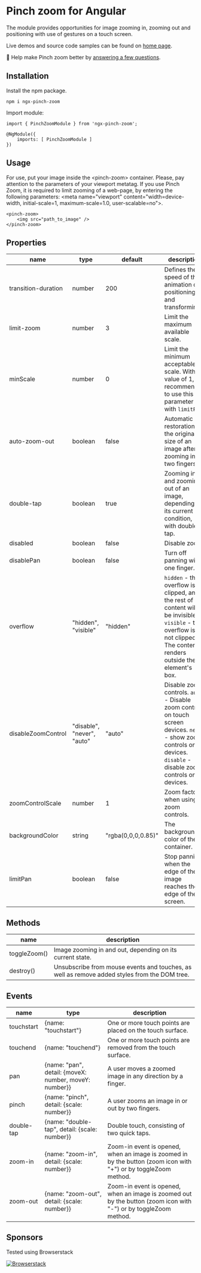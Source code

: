 # Pinch zoom for Angular

The module provides opportunities for image zooming in, zooming out and positioning with use of gestures on a touch screen. 

Live demos and source code samples can be found on [home page](http://ivylab.space/pinch-zoom).

🔬️ Help make Pinch zoom better by [answering a few questions](https://docs.google.com/forms/d/e/1FAIpQLSfDW_yLcKTlRzhUy3PMAFMgmsmy9cNyeML8hQ8rOgM3PEIKGA/viewform?usp=sf_link).

## Installation

Install the npm package.

	npm i ngx-pinch-zoom

Import module:

	import { PinchZoomModule } from 'ngx-pinch-zoom';

	@NgModule({
	    imports: [ PinchZoomModule ]
	})

## Usage
For use, put your image inside the &lt;pinch-zoom&gt; container. Please, pay attention to the parameters of your viewport metatag. If you use Pinch Zoom, it is required to limit zooming of a web-page, by entering the following parameters: &lt;meta name="viewport" content="width=device-width, initial-scale=1, maximum-scale=1.0, user-scalable=no"&gt;.

	<pinch-zoom>
	    <img src="path_to_image" /> 
	</pinch-zoom>

## Properties

| name             | type            | default | description                                 |
|------------------|-----------------|---------|---------------------------------------------|
| transition-duration | number       | 200     | Defines the speed of the animation of positioning and transforming.|
| limit-zoom       | number          | 3       | Limit the maximum available scale. |
| minScale         | number          | 0       | Limit the minimum acceptable scale. With a value of 1, it is recommended to use this parameter with `limitPan` |
| auto-zoom-out    | boolean         | false   | Automatic restoration of the original size of an image after its zooming in by two fingers.|
| double-tap       | boolean         | true    | Zooming in and zooming out of an image, depending on its current condition, with double tap.|
| disabled         | boolean         | false   | Disable zoom. |
| disablePan       | boolean         | false   | Turn off panning with one finger. |
| overflow         | "hidden", "visible" | "hidden" | `hidden` - the overflow is clipped, and the rest of the content will be invisible. `visible` - the overflow is not clipped. The content renders outside the element's box. |
| disableZoomControl | "disable", "never", "auto" | "auto" | Disable zoom controls. `auto` - Disable zoom controls on touch screen devices. `never` - show zoom controls on all devices. `disable` - disable zoom controls on all devices. |
| zoomControlScale | number          | 1       | Zoom factor when using zoom controls. |
| backgroundColor  | string          | "rgba(0,0,0,0.85)" | The background color of the container. |
| limitPan         | boolean         | false   | Stop panning when the edge of the image reaches the edge of the screen. |

## Methods

| name                    | description                                 |
|-------------------------|---------------------------------------------|
| toggleZoom()            | Image zooming in and out, depending on its current state. |
| destroy()               | Unsubscribe from mouse events and touches, as well as remove added styles from the DOM tree. |

## Events

| name             | type                      | description                                 |
|------------------|---------------------------|---------------------------------------------|
| touchstart       | {name: "touchstart"}      | One or more touch points are placed on the touch surface.|
| touchend         | {name: "touchend"}        | One or more touch points are removed from the touch surface.|
| pan              | {name: "pan", detail: {moveX: number, moveY: number}} | A user moves a zoomed image in any direction by a finger.|
| pinch            | {name: "pinch", detail: {scale: number}} | A user zooms an image in or out by two fingers.|
| double-tap       | {name: "double-tap", detail: {scale: number}} | Double touch, consisting of two quick taps.|
| zoom-in          | {name: "zoom-in", detail: {scale: number}} | Zoom-in event is opened, when an image is zoomed in by the button (zoom icon with "+") or by toggleZoom method.|
| zoom-out         | {name: "zoom-out", detail: {scale: number}} | Zoom-in event is opened, when an image is zoomed out by the button (zoom icon with "-") or by toggleZoom method.|


## Sponsors

Tested using Browserstack

[![Browserstack](http://crystalui.org/assets/img/browserstack-logo.png)](http://browserstack.com/)
